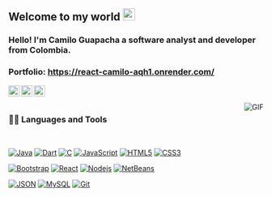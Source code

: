 ## Welcome to my world <img src="https://github.com/TheDudeThatCode/TheDudeThatCode/blob/master/Assets/Earth.gif" width="24px">

### Hello! I'm Camilo Guapacha a software analyst and developer from Colombia.

### Portfolio: https://react-camilo-aqh1.onrender.com/

<!-- Enlaces de redes sociales -->
<a href="https://www.linkedin.com/in/camilo-guapacha-a6732b270/">
  <img align="left" alt="LinkedIn" width="22px" src="https://cdn.jsdelivr.net/npm/simple-icons@v3/icons/linkedin.svg" />
</a>
<a href="https://www.facebook.com/guxpacha?mibextid=ibOpuV">
  <img align="left" alt="Facebook" width="22px" src="https://cdn.jsdelivr.net/npm/simple-icons@v3/icons/facebook.svg" />
</a>
<a href="https://www.instagram.com/guxpacha/">
  <img align="left" alt="Instagram" width="22px" src="https://cdn.jsdelivr.net/npm/simple-icons@v3/icons/instagram.svg" />
</a>


<br />
<br />

  <img align="right" alt="GIF" src="https://media.giphy.com/media/836HiJc7pgzy8iNXCn/giphy.gif" />
  
### 👨‍💻 Languages and Tools

<br />

<!-- Iconos de lenguajes -->
[![Java](https://img.shields.io/badge/-Java-orange?style=flat&logo=java&logoColor=white&link=https://github.com/CXmiloxx)](https://github.com/CXmiloxx) 
[![Dart](https://img.shields.io/badge/-Dart-blue?style=flat&logo=dart&logoColor=white&link=https://github.com/CXmiloxx)](https://github.com/CXmiloxx) 
[![C](https://img.shields.io/badge/-C-black?style=flat&logo=c&logoColor=white&link=https://github.com/CXmiloxx)](https://github.com/CXmiloxx)
[![JavaScript](https://img.shields.io/badge/-JavaScript-black?style=flat&logo=javascript&link=https://github.com/CXmiloxx)](https://github.com/CXmiloxx) 
[![HTML5](https://img.shields.io/badge/-HTML5-E34F26?style=flat&logo=html5&logoColor=white&link=https://github.com/CXmiloxx)](https://github.com/CXmiloxx) 
[![CSS3](https://img.shields.io/badge/-CSS3-1572B6?style=flat&logo=css3&logoColor=white&link=https://github.com/CXmiloxx)](https://github.com/CXmiloxx) 

<!-- Iconos de herramientas -->
[![Bootstrap](https://img.shields.io/badge/-Bootstrap-563D7C?style=flat&logo=bootstrap&logoColor=white&link=https://github.com/CXmiloxx)](https://github.com/CXmiloxx) 
[![React](https://img.shields.io/badge/-React-black?style=flat&logo=react&link=https://github.com/CXmiloxx)](https://github.com/CXmiloxx) 
[![Nodejs](https://img.shields.io/badge/-Nodejs-green?style=flat&logo=Node.js&logoColor=white&link=https://github.com/CXmiloxx)](https://github.com/CXmiloxx) 
[![NetBeans](https://img.shields.io/badge/-NetBeans-blue?style=flat&logo=apache-netbeans-ide&logoColor=white&link=https://github.com/CXmiloxx)](https://github.com/CXmiloxx)


[![JSON](https://img.shields.io/badge/-json-02569B?style=flat&logo=json&logoColor=white&link=https://github.com/CXmiloxx)](https://github.com/CXmiloxx)
[![MySQL](https://img.shields.io/badge/-MySQL-black?style=flat&logo=mysql&logoColor=white&link=https://github.com/CXmiloxx)](https://github.com/CXmiloxx)
[![Git](https://img.shields.io/badge/-Git-black?style=flat&logo=git&logoColor=white&link=https://github.com/CXmiloxx)](https://github.com/CXmiloxx)
